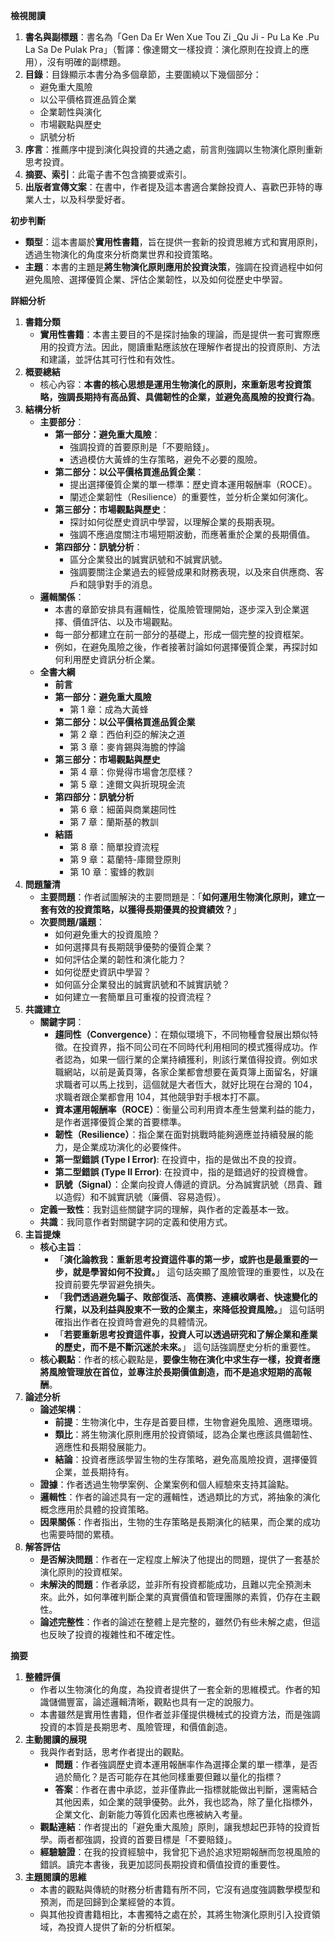 
**檢視閱讀**

1. **書名與副標題**：書名為「Gen Da Er Wen Xue Tou Zi _Qu Ji - Pu La Ke .Pu La Sa De Pulak Pra」（暫譯：像達爾文一樣投資：演化原則在投資上的應用），沒有明確的副標題。
2. **目錄**：目錄顯示本書分為多個章節，主要圍繞以下幾個部分：
    - 避免重大風險
    - 以公平價格買進品質企業
    - 企業韌性與演化
    - 市場觀點與歷史
    - 訊號分析
3. **序言**：推薦序中提到演化與投資的共通之處，前言則強調以生物演化原則重新思考投資。
4. **摘要、索引**：此電子書不包含摘要或索引。
5. **出版者宣傳文案**：在書中，作者提及這本書適合業餘投資人、喜歡巴菲特的專業人士，以及科學愛好者。

**初步判斷**

- **類型**：這本書屬於**實用性書籍**，旨在提供一套新的投資思維方式和實用原則，透過生物演化的角度來分析商業世界和投資策略。
- **主題**：本書的主題是**將生物演化原則應用於投資決策**，強調在投資過程中如何避免風險、選擇優質企業、評估企業韌性，以及如何從歷史中學習。

**詳細分析**

1. **書籍分類**
    - **實用性書籍**：本書主要目的不是探討抽象的理論，而是提供一套可實際應用的投資方法。因此，閱讀重點應該放在理解作者提出的投資原則、方法和建議，並評估其可行性和有效性。
2. **概要總結**
    - 核心內容：**本書的核心思想是運用生物演化的原則，來重新思考投資策略，強調長期持有高品質、具備韌性的企業，並避免高風險的投資行為**。
3. **結構分析**
    - **主要部分**：
        - **第一部分：避免重大風險**：
            - 強調投資的首要原則是「不要賠錢」。
            - 透過模仿大黃蜂的生存策略，避免不必要的風險。
        - **第二部分：以公平價格買進品質企業**：
            - 提出選擇優質企業的單一標準：歷史資本運用報酬率（ROCE）。
            - 闡述企業韌性（Resilience）的重要性，並分析企業如何演化。
        - **第三部分：市場觀點與歷史**：
            - 探討如何從歷史資訊中學習，以理解企業的長期表現。
            - 強調不應過度關注市場短期波動，而應著重於企業的長期價值。
        - **第四部分：訊號分析**：
            - 區分企業發出的誠實訊號和不誠實訊號。
            - 強調要關注企業過去的經營成果和財務表現，以及來自供應商、客戶和競爭對手的消息。
    - **邏輯關係**：
        - 本書的章節安排具有邏輯性，從風險管理開始，逐步深入到企業選擇、價值評估、以及市場觀點。
        - 每一部分都建立在前一部分的基礎上，形成一個完整的投資框架。
        - 例如，在避免風險之後，作者接著討論如何選擇優質企業，再探討如何利用歷史資訊分析企業。
    - **全書大綱**
        - **前言**
        - **第一部分：避免重大風險**
            - 第 1 章：成為大黃蜂
        - **第二部分：以公平價格買進品質企業**
            - 第 2 章：西伯利亞的解決之道
            - 第 3 章：麥肯錫與海膽的悖論
        - **第三部分：市場觀點與歷史**
            - 第 4 章：你覺得市場會怎麼樣？
            - 第 5 章：達爾文與折現現金流
        - **第四部分：訊號分析**
            - 第 6 章：細菌與商業趨同性
            - 第 7 章：蘭斯基的教訓
        - **結語**
            - 第 8 章：簡單投資流程
            - 第 9 章：葛蘭特-庫爾登原則
            - 第 10 章：蜜蜂的教訓
4. **問題釐清**
    - **主要問題**：作者試圖解決的主要問題是：「**如何運用生物演化原則，建立一套有效的投資策略，以獲得長期優異的投資績效？**」
    - **次要問題/議題**：
        - 如何避免重大的投資風險？
        - 如何選擇具有長期競爭優勢的優質企業？
        - 如何評估企業的韌性和演化能力？
        - 如何從歷史資訊中學習？
        - 如何區分企業發出的誠實訊號和不誠實訊號？
        - 如何建立一套簡單且可重複的投資流程？
5. **共識建立**
    - **關鍵字詞**：
        - **趨同性（Convergence）**：在類似環境下，不同物種會發展出類似特徵。在投資界，指不同公司在不同時代利用相同的模式獲得成功。作者認為，如果一個行業的企業持續獲利，則該行業值得投資。例如求職網站，以前是黃頁簿，各家企業都會想要在黃頁簿上面留名，好讓求職者可以馬上找到，這個就是大者恆大，就好比現在台灣的 104，求職者跟企業都會用 104，其他競爭對手根本打不贏。
        - **資本運用報酬率（ROCE）**：衡量公司利用資本產生營業利益的能力，是作者選擇優質企業的首要標準。
        - **韌性（Resilience）**：指企業在面對挑戰時能夠適應並持續發展的能力，是企業成功演化的必要條件。
        - **第一型錯誤 (Type I Error)**: 在投資中，指的是做出不良的投資。
        - **第二型錯誤 (Type II Error)**: 在投資中，指的是錯過好的投資機會。
        - **訊號（Signal）**：企業向投資人傳遞的資訊。分為誠實訊號（昂貴、難以造假）和不誠實訊號（廉價、容易造假）。
    - **定義一致性**：我對這些關鍵字詞的理解，與作者的定義基本一致。
    - **共識**：我同意作者對關鍵字詞的定義和使用方式。
6. **主旨提煉**
    - **核心主旨**：
        - 「**演化論教我：重新思考投資這件事的第一步，或許也是最重要的一步，就是學習如何不投資。**」 這句話突顯了風險管理的重要性，以及在投資前要先學習避免損失。
        - 「**我們透過避免騙子、敗部復活、高債務、連續收購者、快速變化的行業，以及利益與股東不一致的企業主，來降低投資風險。**」 這句話明確指出作者在投資時會避免的具體情況。
        - 「**若要重新思考投資這件事，投資人可以透過研究和了解企業和產業的歷史，而不是不斷沉迷於未來。**」 這句話強調歷史分析的重要性。
    - **核心觀點**：作者的核心觀點是，**要像生物在演化中求生存一樣，投資者應將風險管理放在首位，並專注於長期價值創造，而不是追求短期的高報酬**。
7. **論述分析**
    - **論述架構**：
        - **前提**：生物演化中，生存是首要目標，生物會避免風險、適應環境。
        - **類比**：將生物演化原則應用於投資領域，認為企業也應該具備韌性、適應性和長期發展能力。
        - **結論**：投資者應該學習生物的生存策略，避免高風險投資，選擇優質企業，並長期持有。
    - **證據**：作者透過生物學案例、企業案例和個人經驗來支持其論點。
    - **邏輯性**：作者的論述具有一定的邏輯性，透過類比的方式，將抽象的演化概念應用於具體的投資策略。
    - **因果關係**：作者指出，生物的生存策略是長期演化的結果，而企業的成功也需要時間的累積。
8. **解答評估**
    - **是否解決問題**：作者在一定程度上解決了他提出的問題，提供了一套基於演化原則的投資框架。
    - **未解決的問題**：作者承認，並非所有投資都能成功，且難以完全預測未來。此外，如何準確判斷企業的真實價值和管理團隊的素質，仍存在主觀性。
    - **論述完整性**：作者的論述在整體上是完整的，雖然仍有些未解之處，但這也反映了投資的複雜性和不確定性。

**摘要**

1. **整體評價**
    - 作者以生物演化的角度，為投資者提供了一套全新的思維模式。作者的知識儲備豐富，論述邏輯清晰，觀點也具有一定的說服力。
    - 本書雖然是實用性書籍，但作者並非僅提供機械式的投資方法，而是強調投資的本質是長期思考、風險管理，和價值創造。
2. **主動閱讀的展現**
    - 我與作者對話，思考作者提出的觀點。
        - **問題**：作者強調歷史資本運用報酬率作為選擇企業的單一標準，是否過於簡化？是否可能存在其他同樣重要但難以量化的指標？
        - **答案**：作者在書中承認，並非僅靠此一指標就能做出判斷，還需結合其他因素，如企業的競爭優勢。此外，我也認為，除了量化指標外，企業文化、創新能力等質化因素也應被納入考量。
    - **觀點連結**：作者提出的「避免重大風險」原則，讓我想起巴菲特的投資哲學。兩者都強調，投資的首要目標是「不要賠錢」。
    - **經驗驗證**：在我的投資經驗中，我曾犯下過於追求短期報酬而忽視風險的錯誤。讀完本書後，我更加認同長期投資和價值投資的重要性。
3. **主題閱讀的思維**
    - 本書的觀點與傳統的財務分析書籍有所不同，它沒有過度強調數學模型和預測，而是回歸到企業經營的本質。
    - 與其他投資書籍相比，本書獨特之處在於，其將生物演化原則引入投資領域，為投資人提供了新的分析框架。
